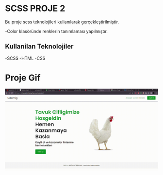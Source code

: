 <h1> SCSS PROJE  2 </h1>

<p>

Bu proje scss teknolojileri kullanılarak gerçekleştirilmiştir.

-Color klasöründe renklerin tanımlaması yapılmıştır.
<br>
</p>


<h2>Kullanilan Teknolojiler</h2>

-SCSS
-HTML
-CSS

<h1>Proje Gif</h1>

<img src="tavk.gif">

